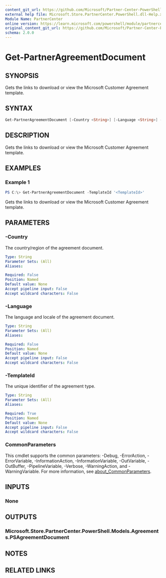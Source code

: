 ```yaml
---
content_git_url: https://github.com/Microsoft/Partner-Center-PowerShell/blob/master/docs/help/Get-PartnerAgreementDocument.md
external help file: Microsoft.Store.PartnerCenter.PowerShell.dll-Help.xml
Module Name: PartnerCenter
online version: https://learn.microsoft.com/powershell/module/partnercenter/Get-PartnerAgreementDocument
original_content_git_url: https://github.com/Microsoft/Partner-Center-PowerShell/blob/master/docs/help/Get-PartnerAgreementDocument.md
schema: 2.0.0
---
```


# Get-PartnerAgreementDocument

## SYNOPSIS
Gets the links to download or view the Microsoft Customer Agreement template.

## SYNTAX

```powershell
Get-PartnerAgreementDocument [-Country <String>] [-Language <String>] -TemplateId <String> [<CommonParameters>]
```

## DESCRIPTION
Gets the links to download or view the Microsoft Customer Agreement template.

## EXAMPLES

### Example 1
```powershell
PS C:\> Get-PartnerAgreementDocument -TemplateId '<TemplateId>'
```

Gets the links to download or view the Microsoft Customer Agreement template.

## PARAMETERS

### -Country
The country/region of the agreement document.

```yaml
Type: String
Parameter Sets: (All)
Aliases:

Required: False
Position: Named
Default value: None
Accept pipeline input: False
Accept wildcard characters: False
```

### -Language
The language and locale of the agreement document.

```yaml
Type: String
Parameter Sets: (All)
Aliases:

Required: False
Position: Named
Default value: None
Accept pipeline input: False
Accept wildcard characters: False
```

### -TemplateId
The unique identifier of the agreement type.

```yaml
Type: String
Parameter Sets: (All)
Aliases:

Required: True
Position: Named
Default value: None
Accept pipeline input: False
Accept wildcard characters: False
```

### CommonParameters
This cmdlet supports the common parameters: -Debug, -ErrorAction, -ErrorVariable, -InformationAction, -InformationVariable, -OutVariable, -OutBuffer, -PipelineVariable, -Verbose, -WarningAction, and -WarningVariable. For more information, see [about_CommonParameters](http://go.microsoft.com/fwlink/?LinkID=113216).

## INPUTS

### None

## OUTPUTS

### Microsoft.Store.PartnerCenter.PowerShell.Models.Agreements.PSAgreementDocument

## NOTES

## RELATED LINKS
